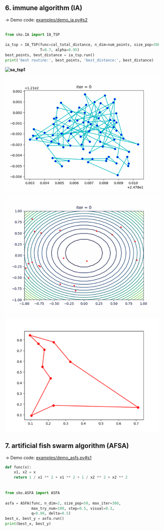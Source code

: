 
## 6. immune algorithm (IA)
-> Demo code: [examples/demo_ia.py#s2](https://github.com/guofei9987/scikit-opt/blob/master/examples/demo_ia.py#L6)
```python

from sko.IA import IA_TSP

ia_tsp = IA_TSP(func=cal_total_distance, n_dim=num_points, size_pop=500, max_iter=800, prob_mut=0.2,
                T=0.7, alpha=0.95)
best_points, best_distance = ia_tsp.run()
print('best routine:', best_points, 'best_distance:', best_distance)

```

**![sa_tsp1](https://github.com/zhang5389/zhang5389.github.io/blob/master/images/sa_tsp1.gif?raw=true)**



![sa_tsp1](../images/sa_tsp1.gif)



![pso](../images/pso.gif)

![ia2](../images/ia2.png)

## 7. artificial fish swarm algorithm (AFSA)
-> Demo code: [examples/demo_asfs.py#s1](https://github.com/guofei9987/scikit-opt/blob/master/examples/demo_asfs.py#L1)
```python
def func(x):
    x1, x2 = x
    return 1 / x1 ** 2 + x1 ** 2 + 1 / x2 ** 2 + x2 ** 2


from sko.ASFA import ASFA

asfa = ASFA(func, n_dim=2, size_pop=50, max_iter=300,
            max_try_num=100, step=0.5, visual=0.3,
            q=0.98, delta=0.5)
best_x, best_y = asfa.run()
print(best_x, best_y)
```
